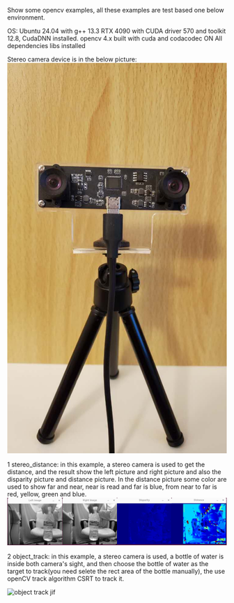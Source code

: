 Show some opencv examples, all these examples are test based one below environment.

OS: Ubuntu 24.04 with g++ 13.3
RTX 4090 with CUDA driver 570 and toolkit 12.8, CudaDNN installed.
opencv 4.x built with cuda and codacodec ON
All dependencies libs installed

Stereo camera device is in the below picture:
![device image](stereo_camera.jpg)

1 stereo_distance:  in this example, a stereo camera is used to get the distance, and the result show the left picture and right picture and also the disparity picture and distance picture. In the distance picture some color are used to show far and near, near is read and far is blue, from near to far is red, yellow, green and blue.
![stereo image](stereo_distance/stereo_distance.png)

2 object_track: in this example, a stereo camera is used, a bottle of water is inside both camera's sight, and then choose the bottle of water as the target to track(you need selete the rect area of the bottle manually), the use openCV track algorithm CSRT to track it.

![object track jif](object_track/object_tracking.gif)